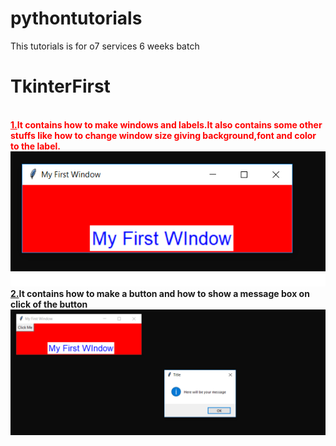 # pythontutorials
This tutorials is for o7 services 6 weeks batch

<h1>TkinterFirst</h1>
<br/>
<b style="color:red"><u>1.</u>It contains how to make windows and labels.It also contains some other stuffs like how
to change window size giving background,font and color to the label.</b><br/>
<a href="TkinterFirst/first.py"><img src="screenshots/fist1.png"></a>
<b><u>2.</u>It contains how to make a button and how to show a message box on click of the button</b>
<br/>
<a href="TkinterFirst/first.py"><img src="screenshots/first2.png"></a>
